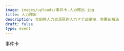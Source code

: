 ```yaml
---
image: images/uploads/事件卡-人力釋出.jpg
title: 人力釋出
description: 立即將人力資源區的人力卡全部棄掉，並重新補滿
draft: false
type: event
---
```

事件卡